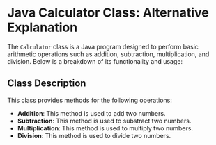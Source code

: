 # Java Calculator Class: Alternative Explanation

The `Calculator` class is a Java program designed to perform basic arithmetic operations such as addition, subtraction, multiplication, and division. Below is a breakdown of its functionality and usage:

## Class Description

This class provides methods for the following operations:
- **Addition**: This method is used to add two numbers.
- **Subtraction**: This method is used to substract two numbers.
- **Multiplication**: This method is used to multiply two numbers.
- **Division**: This method is used to divide two numbers.
